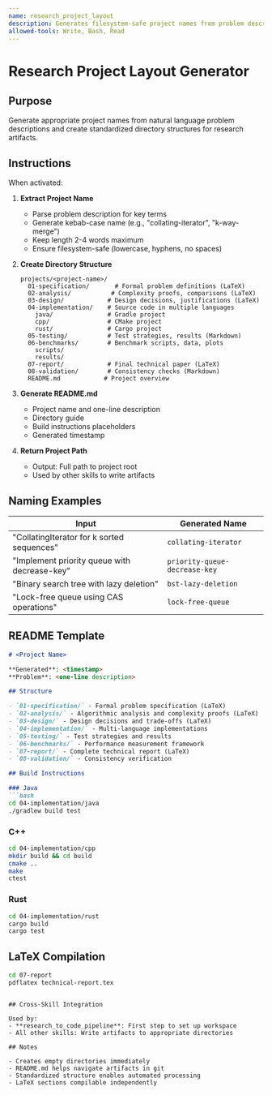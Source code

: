 ```yaml
---
name: research_project_layout
description: Generates filesystem-safe project names from problem descriptions and creates standardized research artifact directory structure. Use when starting a new research pipeline to organize outputs.
allowed-tools: Write, Bash, Read
---
```


# Research Project Layout Generator

## Purpose

Generate appropriate project names from natural language problem descriptions and create standardized directory structures for research artifacts.

## Instructions

When activated:

1. **Extract Project Name**
   - Parse problem description for key terms
   - Generate kebab-case name (e.g., "collating-iterator", "k-way-merge")
   - Keep length 2-4 words maximum
   - Ensure filesystem-safe (lowercase, hyphens, no spaces)

2. **Create Directory Structure**
   ```
   projects/<project-name>/
     01-specification/       # Formal problem definitions (LaTeX)
     02-analysis/           # Complexity proofs, comparisons (LaTeX)
     03-design/            # Design decisions, justifications (LaTeX)
     04-implementation/    # Source code in multiple languages
       java/               # Gradle project
       cpp/                # CMake project
       rust/               # Cargo project
     05-testing/           # Test strategies, results (Markdown)
     06-benchmarks/        # Benchmark scripts, data, plots
       scripts/
       results/
     07-report/            # Final technical paper (LaTeX)
     08-validation/        # Consistency checks (Markdown)
     README.md            # Project overview
   ```

3. **Generate README.md**
   - Project name and one-line description
   - Directory guide
   - Build instructions placeholders
   - Generated timestamp

4. **Return Project Path**
   - Output: Full path to project root
   - Used by other skills to write artifacts

## Naming Examples

| Input | Generated Name |
|-------|---------------|
| "CollatingIterator for k sorted sequences" | `collating-iterator` |
| "Implement priority queue with decrease-key" | `priority-queue-decrease-key` |
| "Binary search tree with lazy deletion" | `bst-lazy-deletion` |
| "Lock-free queue using CAS operations" | `lock-free-queue` |

## README Template

```markdown
# <Project Name>

**Generated**: <timestamp>
**Problem**: <one-line description>

## Structure

- `01-specification/` - Formal problem specification (LaTeX)
- `02-analysis/` - Algorithmic analysis and complexity proofs (LaTeX)
- `03-design/` - Design decisions and trade-offs (LaTeX)
- `04-implementation/` - Multi-language implementations
- `05-testing/` - Test strategies and results
- `06-benchmarks/` - Performance measurement framework
- `07-report/` - Complete technical report (LaTeX)
- `08-validation/` - Consistency verification

## Build Instructions

### Java
```bash
cd 04-implementation/java
./gradlew build test
```

### C++
```bash
cd 04-implementation/cpp
mkdir build && cd build
cmake ..
make
ctest
```

### Rust
```bash
cd 04-implementation/rust
cargo build
cargo test
```

## LaTeX Compilation

```bash
cd 07-report
pdflatex technical-report.tex
```
```

## Cross-Skill Integration

Used by:
- **research_to_code_pipeline**: First step to set up workspace
- All other skills: Write artifacts to appropriate directories

## Notes

- Creates empty directories immediately
- README.md helps navigate artifacts in git
- Standardized structure enables automated processing
- LaTeX sections compilable independently
